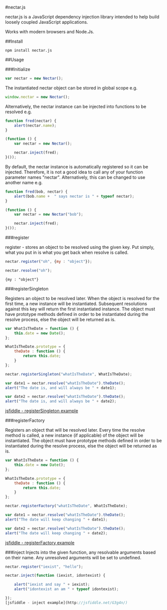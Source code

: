 #nectar.js

nectar.js is a JavaScript dependency injection library intended to help build loosely coupled
JavaScript applications.

Works with modern browsers and Node.Js.

##Install
```
npm install nectar.js
```

##Usage

###Initialize
```js
var nectar = new Nectar();
```

The instantiated nectar object can be stored in global scope e.g.

```js
window.nectar = new Nectar();
```

Alternatively, the nectar instance can be injected into functions to be resolved e.g.
```js
function fred(nectar) {
    alert(nectar.name);
}

(function () {
    var nectar = new Nectar();

    nectar.inject(fred);
}());
```

By default, the nectar instance is automatically registered so it can be injected. Therefore, it is not
a good idea to call any of your function parameter names "nectar". Alternatively, this can be changed
to use another name e.g.

```js
function fred(bob, nectar) {
    alert(bob.name +  " says nectar is " + typeof nectar);
}

(function () {
    var nectar = new Nectar("bob");

    nectar.inject(fred);
}());
```


###register

register - stores an object to be resolved using the given key. Put simply, what you put in is what you get back
when resolve is called.

```js
nectar.register("oh", {my : "object"});

nectar.resolve("oh");
```

```
{my : "object"}
```

###registerSingleton

Registers an object to be resolved later. When the object is resolved for the
first time, a new instance will be instantiated. Subsequent resolutions against
this key will return the first instantiated instance. The object must have
prototype methods defined in order to be instantiated during the resolve process, else the
object will be returned as is.

```js
var WhatIsTheDate = function () {
    this.date = new Date();
};

WhatIsTheDate.prototype = {
    theDate : function () {
        return this.date;
    }
};

nectar.registerSingleton("whatIsTheDate", WhatIsTheDate);

var date1 = nectar.resolve("whatIsTheDate").theDate();
alert("The date is, and will always be " + date1);

var date2 = nectar.resolve("whatIsTheDate").theDate();
alert("The date is, and will always be " + date2);
```
[jsfiddle - registerSingleton example](http://jsfiddle.net/uwk5K/)

###registerFactory

Registers an object that will be resolved later. Every time the resolve method
is called, a new instance (if applicable) of the object will be instantiated. The object must have
prototype methods defined in order to be instantiated during the resolve process, else the
object will be returned as is.

```js
var WhatIsTheDate = function () {
    this.date = new Date();
};

WhatIsTheDate.prototype = {
    theDate : function () {
        return this.date;
    }
};

nectar.registerFactory("whatIsTheDate", WhatIsTheDate);

var date1 = nectar.resolve("whatIsTheDate").theDate();
alert("The date will keep changing " + date1);

var date2 = nectar.resolve("whatIsTheDate").theDate();
alert("The date will keep changing " + date2);
```

[jsfiddle - registerFactory example](http://jsfiddle.net/AaJ59/)

###inject
Injects into the given function, any resolvable arguments based on their name. Any unresolved
arguments will be set to undefined.

```js
nectar.register("iexist", "hello");

nectar.inject(function (iexist, idontexist) {

    alert("iexist and say " + iexist);
    alert("idontexist an am " + typeof idontexist);

});
[jsfiddle - inject example](http://jsfiddle.net/G3g4n/)
```